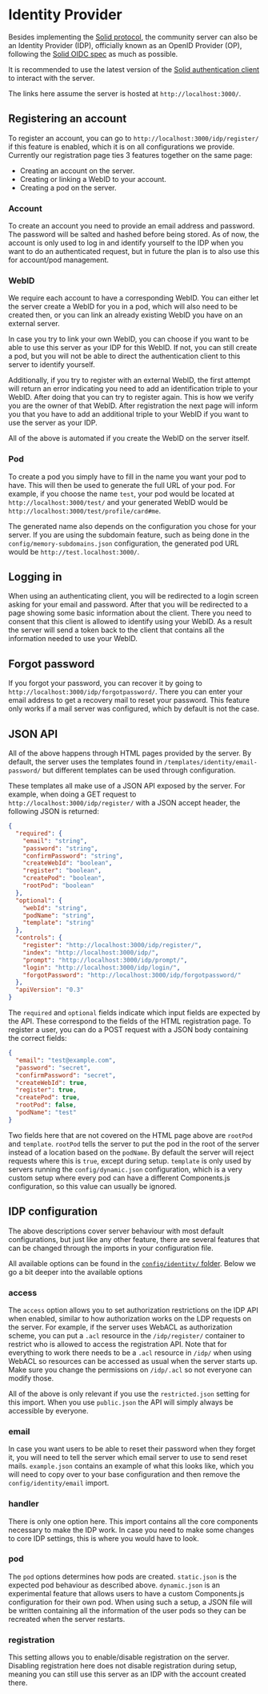 # Identity Provider

Besides implementing the [Solid protocol](https://solidproject.org/TR/protocol),
the community server can also be an Identity Provider (IDP), officially known as an OpenID Provider (OP),
following the [Solid OIDC spec](https://solid.github.io/solid-oidc/) as much as possible.

It is recommended to use the latest version 
of the [Solid authentication client](https://github.com/inrupt/solid-client-authn-js)
to interact with the server.

The links here assume the server is hosted at `http://localhost:3000/`.

## Registering an account
To register an account, you can go to `http://localhost:3000/idp/register/` if this feature is enabled,
which it is on all configurations we provide.
Currently our registration page ties 3 features together on the same page:
 * Creating an account on the server.
 * Creating or linking a WebID to your account.
 * Creating a pod on the server.

### Account
To create an account you need to provide an email address and password.
The password will be salted and hashed before being stored.
As of now, the account is only used to log in and identify yourself to the IDP
when you want to do an authenticated request,
but in future the plan is to also use this for account/pod management.

### WebID
We require each account to have a corresponding WebID.
You can either let the server create a WebID for you in a pod,
which will also need to be created then,
or you can link an already existing WebID you have on an external server.

In case you try to link your own WebID, you can choose if you want to be able 
to use this server as your IDP for this WebID.
If not, you can still create a pod,
but you will not be able to direct the authentication client to this server to identify yourself.

Additionally, if you try to register with an external WebID,
the first attempt will return an error indicating you need to add an identification triple to your WebID.
After doing that you can try to register again.
This is how we verify you are the owner of that WebID.
After registration the next page will inform you
that you have to add an additional triple to your WebID if you want to use the server as your IDP.

All of the above is automated if you create the WebID on the server itself.

### Pod
To create a pod you simply have to fill in the name you want your pod to have.
This will then be used to generate the full URL of your pod.
For example, if you choose the name `test`,
your pod would be located at `http://localhost:3000/test/`
and your generated WebID would be `http://localhost:3000/test/profile/card#me`.

The generated name also depends on the configuration you chose for your server.
If you are using the subdomain feature, 
such as being done in the `config/memory-subdomains.json` configuration,
the generated pod URL would be `http://test.localhost:3000/`.

## Logging in
When using an authenticating client,
you will be redirected to a login screen asking for your email and password.
After that you will be redirected to a page showing some basic information about the client.
There you need to consent that this client is allowed to identify using your WebID.
As a result the server will send a token back to the client
that contains all the information needed to use your WebID.

## Forgot password
If you forgot your password, you can recover it by going to `http://localhost:3000/idp/forgotpassword/`.
There you can enter your email address to get a recovery mail to reset your password.
This feature only works if a mail server was configured,
which by default is not the case.

## JSON API
All of the above happens through HTML pages provided by the server.
By default, the server uses the templates found in `/templates/identity/email-password/`
but different templates can be used through configuration.

These templates all make use of a JSON API exposed by the server.
For example, when doing a GET request to `http://localhost:3000/idp/register/`
with a JSON accept header, the following JSON is returned:
```json
{
  "required": {
    "email": "string",
    "password": "string",
    "confirmPassword": "string",
    "createWebId": "boolean",
    "register": "boolean",
    "createPod": "boolean",
    "rootPod": "boolean"
  },
  "optional": {
    "webId": "string",
    "podName": "string",
    "template": "string"
  },
  "controls": {
    "register": "http://localhost:3000/idp/register/",
    "index": "http://localhost:3000/idp/",
    "prompt": "http://localhost:3000/idp/prompt/",
    "login": "http://localhost:3000/idp/login/",
    "forgotPassword": "http://localhost:3000/idp/forgotpassword/"
  },
  "apiVersion": "0.3"
}
```
The `required` and `optional` fields indicate which input fields are expected by the API.
These correspond to the fields of the HTML registration page.
To register a user, you can do a POST request with a JSON body containing the correct fields:
```json
{
  "email": "test@example.com",
  "password": "secret",
  "confirmPassword": "secret",
  "createWebId": true,
  "register": true,
  "createPod": true,
  "rootPod": false,
  "podName": "test"
}
```
Two fields here that are not covered on the HTML page above are `rootPod` and `template`.
`rootPod` tells the server to put the pod in the root of the server instead of a location based on the `podName`.
By default the server will reject requests where this is `true`, except during setup.
`template` is only used by servers running the `config/dynamic.json` configuration,
which is a very custom setup where every pod can have a different Components.js configuration,
so this value can usually be ignored.

## IDP configuration
The above descriptions cover server behaviour with most default configurations,
but just like any other feature, there are several features that can be changed
through the imports in your configuration file.

All available options can be found in 
the [`config/identity/` folder](https://github.com/CommunitySolidServer/CommunitySolidServer/tree/main/config/identity).
Below we go a bit deeper into the available options

### access
The `access` option allows you to set authorization restrictions on the IDP API when enabled,
similar to how authorization works on the LDP requests on the server.
For example, if the server uses WebACL as authorization scheme,
you can put a `.acl` resource in the `/idp/register/` container to restrict
who is allowed to access the registration API.
Note that for everything to work there needs to be a `.acl` resource in `/idp/` when using WebACL
so resources can be accessed as usual when the server starts up.
Make sure you change the permissions on `/idp/.acl` so not everyone can modify those.

All of the above is only relevant if you use the `restricted.json` setting for this import.
When you use `public.json` the API will simply always be accessible by everyone.

### email
In case you want users to be able to reset their password when they forget it,
you will need to tell the server which email server to use to send reset mails.
`example.json` contains an example of what this looks like,
which you will need to copy over to your base configuration and then remove the `config/identity/email` import.

### handler
There is only one option here. This import contains all the core components necessary to make the IDP work.
In case you need to make some changes to core IDP settings, this is where you would have to look.

### pod
The `pod` options determines how pods are created. `static.json` is the expected pod behaviour as described above.
`dynamic.json` is an experimental feature that allows users
to have a custom Components.js configuration for their own pod.
When using such a setup, a JSON file will be written containing all the information of the user pods
so they can be recreated when the server restarts.

### registration
This setting allows you to enable/disable registration on the server.
Disabling registration here does not disable registration during setup,
meaning you can still use this server as an IDP with the account created there.
